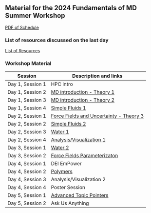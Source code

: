 ## Material for the 2024 Fundamentals of MD Summer Workshop

[PDF of Schedule](7thSchedule.pdf)

### List of resources discussed on the last day

[List of Resources](resources.md)

### Workshop Material

| Session             |   Description and links      |
|---------------------|---------------------|
| Day 1, Session 1    | HPC intro           |              
| Day 1, Session 2    | [MD introduction - Theory 1](day_one/session2)|                
| Day 1, Session 3    | [MD introduction - Theory 2](day_one/session2)|
| Day 1, Session 4    | [Simple Fluids 1](day_one/session4)    |        
| Day 2, Session 1    | [Force Fields and Uncertainty - Theory 3](day_two/session1)  | 
| Day 2, Session 2    | [Simple Fluids 2](day_two/session2) |
| Day 2, Session 3    | [Water 1](day_two/session3) |
| Day 2, Session 4    | [Analysis/Visualization 1](day_two/session4) |
| Day 3, Session 1    | [Water 2](day_three/session1) |
| Day 3, Session 2    | [Force Fields Parameterizaton](day_three/session2) |
| Day 4, Session 1    | DEI EmPower |
| Day 4, Session 2    | [Polymers](day_four/session2) |
| Day 4, Session 3    | Analysis/Visualization 2 |
| Day 4, Session 4    | Poster Session |
| Day 5, Session 1    | [Advanced Topic Pointers](resources.md)|
| Day 5, Session 2    | Ask Us Anything |


